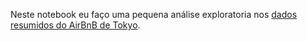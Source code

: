 Neste notebook eu faço uma pequena análise exploratoria nos [dados
resumidos do AirBnB de Tokyo](http://data.insideairbnb.com/japan/kant%C5%8D/tokyo/2021-03-27/visualisations/listings.csv).

